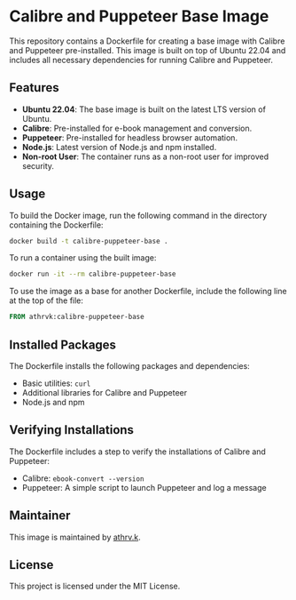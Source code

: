 # Calibre and Puppeteer Base Image

This repository contains a Dockerfile for creating a base image with Calibre and Puppeteer pre-installed. This image is built on top of Ubuntu 22.04 and includes all necessary dependencies for running Calibre and Puppeteer.

## Features

- **Ubuntu 22.04**: The base image is built on the latest LTS version of Ubuntu.
- **Calibre**: Pre-installed for e-book management and conversion.
- **Puppeteer**: Pre-installed for headless browser automation.
- **Node.js**: Latest version of Node.js and npm installed.
- **Non-root User**: The container runs as a non-root user for improved security.

## Usage

To build the Docker image, run the following command in the directory containing the Dockerfile:

```sh
docker build -t calibre-puppeteer-base .
```

To run a container using the built image:

```sh
docker run -it --rm calibre-puppeteer-base
```

To use the image as a base for another Dockerfile, include the following line at the top of the file:

```Dockerfile
FROM athrvk:calibre-puppeteer-base
```

## Installed Packages

The Dockerfile installs the following packages and dependencies:

- Basic utilities: `curl`
- Additional libraries for Calibre and Puppeteer
- Node.js and npm

## Verifying Installations

The Dockerfile includes a step to verify the installations of Calibre and Puppeteer:

- Calibre: `ebook-convert --version`
- Puppeteer: A simple script to launch Puppeteer and log a message

## Maintainer

This image is maintained by [athrv.k](mailto:atharvakusumbia@gmail.com).

## License

This project is licensed under the MIT License.
